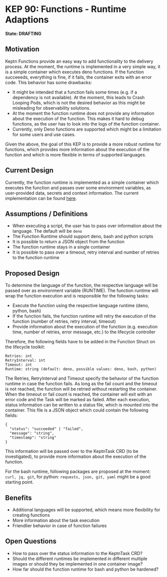 # KEP 90: Functions - Runtime Adaptions

**State: DRAFTING**

## Motivation
Keptn Functions provide an easy way to add functionality to the delivery process. At the moment, the runtime is implemented in a very simple way, it is a simple container which executes deno functions. If the function succeeeds, everything is fine, if it fails, the container exits with an error code. This behavior has some drawbacks:

* It might be intended that a function fails some times (e.g. if a dependency is not available). At the moment, this leads to Crash Looping Pods, which is not the desired behavior as this might be misleading for observability solutions.
* At the moment the function runtime does not provide any information about the execution of the function. This makes it hard to debug functions, as the user has to look into the logs of the function container.
* Currently, only Deno functions are supported which might be a limitation for some users and use cases.

Given the above, the goal of this KEP is to provide a more robust runtime for functions, which provides more information about the execution of the function and which is more flexible in terms of supported languages.

## Current Design
Currently, the function runtime is implemented as a simple container which executes the function and passes over some environment variables, as user-provided data, secrets and context information. The current implementation can be found [here](https://github.com/keptn/lifecycle-toolkit/tree/main/functions-runtime).

## Assumptions / Definitions
* When executing a script, the user has to pass over information about the language. The default will be `deno`
* The Function Runtime should support deno, bash and python scripts
* It is possible to return a JSON object from the function
* The function runtime stays in a single container
* It is possible to pass over a timeout, retry interval and number of retries to the function runtime

## Proposed Design
To determine the language of the function, the respective language will be passed over as environment variable (RUNTIME). The function runtime will wrap the function execution and is responsible for the following tasks:
* Execute the function using the respective language runtime (deno, python, bash)
* If the function fails, the function runtime will retry the execution of the function (number of retries, retry interval, timeout)
* Provide information about the execution of the function (e.g. execution time, number of retries, error message, etc.) to the lifecycle controller

Therefore, the following fields have to be added in the Function Struct on the lifecycle toolkit:
```
Retries: int
RetryInterval: int
Timeout: int
Runtime: string (default: deno, possible values: deno, bash, python)
```

The Retries, RetryInterval and Timeout specify the behavior of the function runtime in case the function fails. As long as the fail count and the timeout is not reached, the function will be retried without restarting the container. When the timeout or fail count is reached, the container will exit with an error code and the Task will be marked as failed. After each execution, status information can be written to a status file, which is mounted into the container. This file is a JSON object which could contain the following fields:

```
{
  "status": "succeeded" | "failed",
  "message": "string",
  "timestamp": "string"
}
``` 

This information will be passed over to the KeptnTask CRD (to be investigated), to provide more information about the execution of the function.

For the bash runtime, following packages are proposed at the moment: `curl, jq, git`, for python: `requests, json, git, yaml` might be a good starting point.

## Benefits
* Additional languages will be supported, which means more flexibility for creating functions
* More information about the task execution
* Friendlier behavior in case of function failures

## Open Questions
* How to pass over the status information to the KeptnTask CRD?
* Should the different runtimes be implemented in different multiple images or should they be implemented in one container image?
* How far should the function runtime for bash and python be hardened?